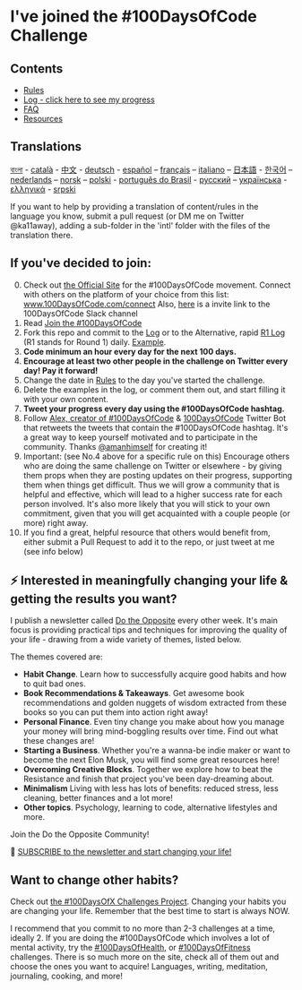 # I've joined the #100DaysOfCode Challenge

## Contents

* [Rules](rules.md)
* [Log - click here to see my progress](log.md)
* [FAQ](FAQ.md)
* [Resources](resources.md)

## Translations
[বাংলা](intl/bn/README.md) - [català](intl/ca/README.md) - [中文](intl/ch/README.md) - [deutsch](intl/de/README.md) - [español](intl/es/README.md) – [français](intl/fr/FAQ-fr.md) – [italiano](intl/it/README.md) – [日本語](intl/ja/README.md) - [한국어](intl/ko/README-ko.md) – [nederlands](intl/nl/README.md) – [norsk](intl/no/README.md) –  [polski](intl/pl/README.md) - [português do Brasil](intl/pt-br/LEIAME.md) - [русский](intl/ru/README-ru.md) – [українська](intl/ua/README-ua.md) - [ελληνικά](intl/el/README.md) - [srpski](intl/sr/README-sr.md)

If you want to help by providing a translation of content/rules in the language you know, submit a pull request (or DM me on Twitter @ka11away), adding a sub-folder in the 'intl' folder with the files of the translation there.

## If you've decided to join:

0.  Check out [the Official Site](http://100daysofcode.com/) for the #100DaysOfCode movement. Connect with others on the platform of your choice from this list: www.100DaysOfCode.com/connect
    Also, [here](https://www.100daysofcode.com/slack) is a invite link to the 100DaysOfCode Slack channel
1.  Read [Join the #100DaysOfCode](https://medium.freecodecamp.com/join-the-100daysofcode-556ddb4579e4)
2.  Fork this repo and commit to the [Log](log.md) or to the Alternative, rapid [R1 Log](r1-log.md) (R1 stands for Round 1) daily. [Example](https://github.com/Kallaway/100-days-kallaway-log).
3.  **Code minimum an hour every day for the next 100 days.**
4.  **Encourage at least two other people in the challenge on Twitter every day! Pay it forward!**
5.  Change the date in [Rules](rules.md) to the day you've started the challenge.
6.  Delete the examples in the log, or comment them out, and start filling it with your own content.
7.  **Tweet your progress every day using the #100DaysOfCode hashtag.**
8.  Follow [Alex, creator of #100DaysOfCode](https://twitter.com/ka11away) & [100DaysOfCode](https://twitter.com/_100DaysOfCode) Twitter Bot that retweets the tweets that contain the #100DaysOfCode hashtag. It's a great way to keep yourself motivated and to participate in the community. Thanks [@amanhimself](https://twitter.com/amanhimself) for creating it!
9.  Important: (see No.4 above for a specific rule on this) Encourage others who are doing the same challenge on Twitter or elsewhere - by giving them props when they are posting updates on their progress, supporting them when things get difficult. Thus we will grow a community that is helpful and effective, which will lead to a higher success rate for each person involved. It's also more likely that you will stick to your own commitment, given that you will get acquainted with a couple people (or more) right away.
10.  If you find a great, helpful resource that others would benefit from, either submit a Pull Request to add it to the repo, or just tweet at me (see info below)

## ⚡ Interested in meaningfully changing your life & getting the results you want?

I publish a newsletter called [Do the Opposite](https://dotheopposite.substack.com/) every other week. It's main focus is providing practical tips and techniques for improving the quality of your life - drawing from a wide variety of themes, listed below.

The themes covered are:
- **Habit Change**. Learn how to successfully acquire good habits and how to quit bad ones.
- **Book Recommendations & Takeaways**. Get awesome book recommendations and golden nuggets of wisdom extracted from these books so you can put them into action right away!
- **Personal Finance**. Even tiny change you make about how you manage your money will bring mind-boggling results over time. Find out what these changes are!
- **Starting a Business**. Whether you're a wanna-be indie maker or want to become the next Elon Musk, you will find some great resources here!
- **Overcoming Creative Blocks**. Together we explore how to beat the Resistance and finish that project you've been day-dreaming about.
- **Minimalism** Living with less has lots of benefits: reduced stress, less cleaning, better finances and a lot more!
- **Other topics**. Psychology, learning to code, alternative lifestyles and more.

Join the Do the Opposite Community!

💌 [SUBSCRIBE to the newsletter and start changing your life!](https://dotheopposite.substack.com/)


## Want to change other habits?

Check out [the #100DaysOfX Challenges Project](http://100daysofx.com/). Changing your habits you are changing your life. Remember that the best time to start is always NOW.

I recommend that you commit to no more than 2-3 challenges at a time, ideally 2. If you are doing the #100DaysOfCode which involves a lot of mental activity, try the [#100DaysOfHealth](http://100daysofx.com/where-x-is/health/), or [#100DaysOfFitness](http://100daysofx.com/challenges/) challenges. There is so much more on the site, check all of them out and choose the ones you want to acquire! Languages, writing, meditation, journaling, cooking, and more!
